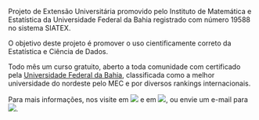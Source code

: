 Projeto de Extensão Universitária promovido pelo Instituto de Matemática e Estatística da Universidade Federal da Bahia registrado com número 19588 no sistema SIATEX.

O objetivo deste projeto é promover o uso cientificamente correto da Estatística e Ciência de Dados.

Todo mês um curso gratuito, aberto a toda comunidade com certificado pela [Universidade Federal da Bahia](https://atarde.com.br/bahia/ufba-tem-nota-maxima-no-inep-e-e-a-melhor-do-nordeste-1239937), classificada como a melhor universidade do nordeste pelo MEC e por diversos rankings internacionais.

Para mais informações, nos visite em [![](https://img.shields.io/badge/Website-R%20para%20Ci%C3%AAncia%20de%20Dados-brightgreen)](http://cienciadedados.ime.ufba.br) e em [![](https://img.shields.io/static/v1?label=Instagram&message=cienciadedados.ime&color=red&logo=instagram)](https://www.instagram.com/cienciadedados.ime/), ou envie um e-mail para [![](https://img.shields.io/static/v1?label=Gmail&message=cienciadedados.ime@gmail.com&color=red&logo=gmail)](mailto:cienciadedados.ime@gmail.com).
